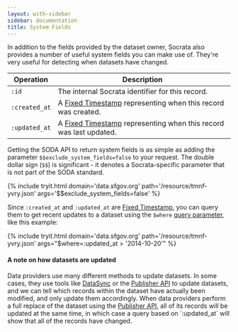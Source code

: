 ```yaml
---
layout: with-sidebar
sidebar: documentation
title: System Fields
---
```


In addition to the fields provided by the dataset owner, Socrata also provides a number of useful system fields you can make use of. They're very useful for detecting when datasets have changed.

| Operation     | Description                                                                                                          |
| ---           | ---                                                                                                                  |
| `:id`         | The internal Socrata identifier for this record.                                                                     |
| `:created_at` | A [Fixed Timestamp](/docs/datatypes/timestamp.html#fixed-timestamps) representing when this record was created.      |
| `:updated_at` | A [Fixed Timestamp](/docs/datatypes/timestamp.html#fixed-timestamps) representing when this record was last updated. |

Getting the SODA API to return system fields is as simple as adding the parameter `$$exclude_system_fields=false` to your request. The double dollar sign (`$$`) is significant - it denotes a Socrata-specific parameter that is not part of the SODA standard.

{% include tryit.html domain='data.sfgov.org' path='/resource/tmnf-yvry.json' args='$$exclude_system_fields=false' %}

Since `:created_at` and `:updated_at` are [Fixed Timestamp](/docs/datatypes/timestamp.html#fixed-timestamps), you can query them to get recent updates to a dataset using the `$where` [query parameter](/docs/queries.html), like this example:

{% include tryit.html domain='data.sfgov.org' path='/resource/tmnf-yvry.json' args="$where=:updated_at > '2014-10-20'" %}


<div class="alert alert-info">
  <h4>A note on how datasets are updated</h4>
  <p>Data providers use many different methods to update datasets. In some cases, they use tools like <a href="http://socrata.github.io/datasync/">DataSync</a> or the <a href="/publishers/">Publisher API</a> to update datasets, and we can tell which records within the dataset have actually been modified, and only update them accordingly. When data providers perform a full replace of the dataset using the <a href="/publishers/replace.html">Publisher API</a>, all of its records will be updated at the same time, in which case a query based on `:updated_at` will show that all of the records have changed.</p>
</div>



